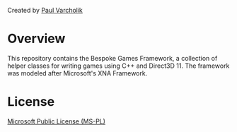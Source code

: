 Created by [Paul Varcholik](http://www.varcholik.org/)

# Overview

This repository contains the Bespoke Games Framework, a collection of
helper classes for writing games using C++ and Direct3D 11. The framework
was modeled after Microsoft's XNA Framework.

# License

[Microsoft Public License (MS-PL)](http://www.opensource.org/licenses/ms-pl.html)